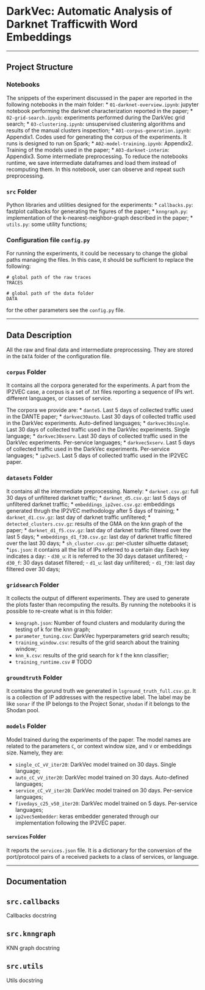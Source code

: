 # <b>DarkVec: Automatic Analysis of Darknet Trafficwith Word Embeddings</b>

___
## Project Structure

### Notebooks
The snippets of the experiment discussed in the paper are reported in the 
following notebooks in the main folder:
    * `01-darknet-overview.ipynb`: jupyter notebook performing the darknet 
    characterization reported in the paper;
    * `02-grid-search.ipynb`: experiments performed during the DarkVec grid 
    search;
    * `03-clustering.ipynb`: unsupervised clustering algorithms and results of
    the manual clusters inspection;
    * `A01-corpus-generation.ipynb`: Appendix1. Codes used for generating the
    corpus of the experiments. It runs is designed to run on Spark;
    * `A02-model-training.ipynb`: Appendix2. Training of the models used in the
    paper;
    * `A03-darknet-interim`: Appendix3. Some intermediate preprocessing. To 
    reduce the notebooks runtime, we save intermediate dataframes and load them
    instead of recomputing them. In this notebook, user can observe and repeat
    such preprocessing.

### `src` Folder
Python libraries and utilities designed for the experiments:
    * `callbacks.py`: fastplot callbacks for generating the figures of the 
    paper;
    * `knngraph.py`: implementation of the k-nearest-neighbor-graph described
    in the paper;
    * `utils.py`: some utility functions;

### Configuration file `config.py`
For running the experiments, it could be necessary to change the global paths
managing the files. In this case, it should be sufficient to replace the 
following:

```
# global path of the raw traces
TRACES

# global path of the data folder
DATA 
```

for the other parameters see the `config.py` file.


___
## Data Description
All the raw and final data and intermediate preprocessing. They are stored in 
the `DATA` folder of the configuration file. 

### `corpus` Folder 
It contains all the corpora generated for the experiments. A part from the 
IP2VEC case, a corpus is a set of .txt files reporting a sequence of IPs wrt.
different languages, or classes of service. 

The corpora we provide are:
    * `dante5`. Last 5 days of collected traffic used in the DANTE paper;
    * `darkvec30auto`. Last 30 days of collected traffic used in the DarkVec 
    experiments. Auto-defined languages;
    * `darkvec30single`. Last 30 days of collected traffic used in the DarkVec 
    experiments. Single language;
    * `darkvec30xserv`. Last 30 days of collected traffic used in the DarkVec 
    experiments. Per-service languages;
    * `darkvec5xserv`. Last 5 days of collected traffic used in the DarkVec 
    experiments. Per-service languages;
    * `ip2vec5`. Last 5 days of collected traffic used in the IP2VEC paper.
    
### `datasets` Folder
It contains all the intermediate preprocessing. Namely:
    * `darknet.csv.gz`: full 30 days of unfiltered darknet traffic;
    * `darknet_d5.csv.gz`: last 5 days of unfiltered darknet traffic;
    * `embeddings_ip2vec.csv.gz`: embeddings generated thrugh the IP2VEC 
    methodology after 5 days of training;
    * `darknet_d1.csv.gz`: last day of darknet traffic unfiltered;
    * `detected_clusters.csv.gz`: results of the GMA on the knn graph of the 
    paper;
    * `darknet_d1_f5.csv.gz`: last day of darknet traffic filtered over the 
    last 5 days;
    * `embeddings_d1_f30.csv.gz`: last day of darknet traffic filtered over the 
    last 30 days;
    * `sh_cluster.csv.gz`: per-cluster silhuette dataset;
    *`ips.json`: it contains all the list of IPs referred to a certain day. 
    Each key indicates a day:
        - `d30_u`: it is referred to the 30 days dataset unfiltered;
        - `d30_f`: 30 days dataset filtered;
        - `d1_u`: last day unfiltered;
        - `d1_f30`: last day filtered over 30 days;

### `gridsearch` Folder 
It collects the output of different experiments. They are used to generate the
plots faster than recomputing the results. By running the notebooks it is 
possible to re-create what is in this folder:

 * `knngraph.json`: Number of found clusters and modularity during the
 testing of k for the knn graph;
 * `parameter_tuning.csv`: DarkVec hyperparameters grid search results;
 * `training_window.csv`: results of the grid search about the training window;
 * `knn_k.csv`: results of the grid search for k f the knn classifier;
 * `training_runtime.csv` # TODO

### `groundtruth` Folder
It contains the gorund truth we generated in `lsground_truth_full.csv.gz`. It 
is a collection of IP addresses with the respective label. The label may be 
like `sonar` if the IP belongs to the Project Sonar, `shodan` if it belongs to 
the Shodan pool.  


### `models` Folder
Model trained during the experiments of the paper. The model names are 
related to the parameters `C`, or context window size, and `V` or embeddings
size. Namely, they are:

* `single_cC_vV_iter20`: DarkVec model trained on 30 days. Single language;
* `auto_cC_vV_iter20`:  DarkVec model trained on 30 days. Auto-defined 
languages;
* `service_cC_vV_iter20`: DarkVec model trained on 30 days. Per-service 
languages;
* `fivedays_c25_v50_iter20`: DarkVec model trained on 5 days. Per-service 
languages;
* `ip2vec5embedder`: keras embedder generated through our implementation 
following the IP2VEC paper.

#### `services` Folder
It reports the `services.json` file. It is a dictionary for the conversion of
the port/protocol pairs of a received packets to a class of services, or 
language.


___
## Documentation

## `src.callbacks`
Callbacks docstring

## `src.knngraph`
KNN graph docstring

## `src.utils`
Utils docstring

